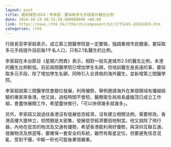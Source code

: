 ```yaml
---
layout: post
title: 施政報告2024｜李家超：要採取多元手段提升醫生比例
date: 2024-10-19 08:55:59.000000000 +08:00
link: https://news.rthk.hk/rthk/ch/component/k2/1775245-20241019.htm
categories: rthk
---
```


行政長官李家超表示，成立第三間醫學院是一定要做，強調重視市民健康，要採取多元手段提升目前每1千名人口，只有2.1名醫生的比例。

李家超在本台節目《星期六問責》表示，相對一般先進城市2.5的醫生比例，本港的醫生比例較低。目前兩間醫學院已增加學生名額，但培訓醫生是長遠的事，要採取多元手段，除了增加學生名額，同時引入合資格的海外醫生，並新增第三間醫學院。

李家超說第三間醫學院會錯位發展，利用優勢，舉例邀請海外在某個領域有優越經驗的專家來香港。他又說，過程時間不會短，醫務衞生局局長盧寵茂已成立工作組，會盡快展開工作，希望盡快推行，「可以快得幾多就幾多」。

另外，李家超又說過往香港沒有發展低空經濟，沒有建立相關法例，需要修改。香港高樓大廈林立，但問題是太密集，發展低空經濟要因地制宜。他又說除了飛行器，內地在低空的物流及交通有優勢，希望香港能利用好優勢，與深圳互聯互通，發展物流及旅遊等，要確保一套安全的系統，雖然有衛星定位，但要避免信息混亂、受到干擾，中斷一秒也可能後果很嚴重。
